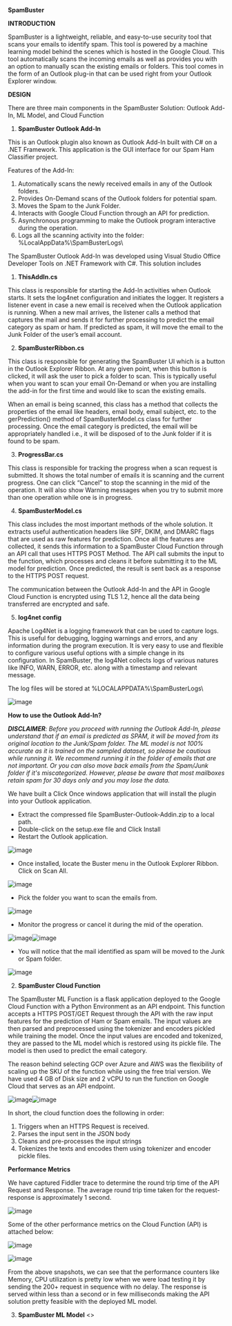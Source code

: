 **SpamBuster**

**INTRODUCTION**

SpamBuster is a lightweight, reliable, and easy-to-use security tool that scans your emails to identify spam. This tool is powered by a machine learning model behind the scenes which is hosted in the Google Cloud. This tool automatically scans the incoming emails as well as provides you with an option to manually scan the existing emails or folders. This tool comes in the form of an Outlook plug-in that can be used right from your Outlook Explorer window.

**DESIGN**

There are three main components in the SpamBuster Solution: Outlook Add-In, ML Model, and Cloud Function

1. **SpamBuster Outlook Add-In**

This is an Outlook plugin also known as Outlook Add-In built with C# on a .NET Framework. This application is the GUI interface for our Spam Ham Classifier project.

Features of the Add-In:

1. Automatically scans the newly received emails in any of the Outlook folders.
1. Provides On-Demand scans of the Outlook folders for potential spam.
1. Moves the Spam to the Junk Folder.
1. Interacts with Google Cloud Function through an API for prediction.
1. Asynchronous programming to make the Outlook program interactive during the operation.
1. Logs all the scanning activity into the folder: %LocalAppData%\SpamBusterLogs\

The SpamBuster Outlook Add-In was developed using Visual Studio Office Developer Tools on .NET Framework with C#. This solution includes

1. **ThisAddIn.cs**

This class is responsible for starting the Add-In activities when Outlook starts. It sets the log4net configuration and initiates the logger. It registers a listener event in case a new email is received when the Outlook application is running. When a new mail arrives, the listener calls a method that captures the mail and sends it for further processing to predict the email category as spam or ham. If predicted as spam, it will move the email to the Junk Folder of the user’s email account.

2. **SpamBusterRibbon.cs**

This class is responsible for generating the SpamBuster UI which is a button in the Outlook Explorer Ribbon. At any given point, when this button is clicked, it will ask the user to pick a folder to scan. This is typically useful when you want to scan your email On-Demand or when you are installing the add-in for the first time and would like to scan the existing emails.

When an email is being scanned, this class has a method that collects the properties of the email like headers, email body, email subject, etc. to the gerPrediction() method of SpamBusterModel.cs class for further processing. Once the email category is predicted, the email will be appropriately handled i.e., it will be disposed of to the Junk folder if it is found to be spam.

3. **ProgressBar.cs**

This class is responsible for tracking the progress when a scan request is submitted. It shows the total number of emails it is scanning and the current progress. One can click “Cancel” to stop the scanning in the mid of the operation. It will also show Warning messages when you try to submit more than one operation while one is in progress.

4. **SpamBusterModel.cs**

This class includes the most important methods of the whole solution. It extracts useful authentication headers like SPF, DKIM, and DMARC flags that are used as raw features for prediction. Once all the features are collected, it sends this information to a SpamBuster Cloud Function through an API call that uses HTTPS POST Method. The API call submits the input to the function, which processes and cleans it before submitting it to the ML model for prediction. Once predicted, the result is sent back as a response to the HTTPS POST request.

The communication between the Outlook Add-In and the API in Google Cloud Function is encrypted using TLS 1.2, hence all the data being transferred are encrypted and safe.

5. **log4net config**

Apache Log4Net is a logging framework that can be used to capture logs. This is useful for debugging, logging warnings and errors, and any information during the program execution. It is very easy to use and flexible to configure various useful options with a simple change in its configuration. In SpamBuster, the log4Net collects logs of various natures like INFO, WARN, ERROR, etc. along with a timestamp and relevant message.

The log files will be stored at %LOCALAPPDATA%\SpamBusterLogs\

![image](https://github.com/Krishna-Paudel/SpamBuster/assets/52009770/29698c1d-a713-4743-afd6-df84da5faa73)


**How to use the Outlook Add-In?**

***DISCLAIMER**: Before you proceed with running the Outlook Add-In, please understand that if an email is predicted as SPAM, it will be moved from its original location to the Junk/Spam folder. The ML model is not 100% accurate as it is trained on the sampled dataset, so please be cautious while running it. We recommend running it in the folder of emails that are not important. Or you can also move back emails from the Spam/Junk folder if it's miscategorized. However, please be aware that most mailboxes retain spam for 30 days only and you may lose the data.*

We have built a Click Once windows application that will install the plugin into your Outlook application.

- Extract the compressed file SpamBuster-Outlook-Addin.zip to a local path.
- Double-click on the setup.exe file and Click Install
- Restart the Outlook application.

![image](https://github.com/Krishna-Paudel/SpamBuster/assets/52009770/d74b06a2-806e-4926-ae0d-d6cca68f02df)


- Once installed, locate the Buster menu in the Outlook Explorer Ribbon. Click on Scan All.

![image](https://github.com/Krishna-Paudel/SpamBuster/assets/52009770/798e0504-f567-49d6-ae15-f7a81e0cd02d)


- Pick the folder you want to scan the emails from.

![image](https://github.com/Krishna-Paudel/SpamBuster/assets/52009770/7d8e87d3-6dd4-471b-96fa-f0370b8265ca)


- Monitor the progress or cancel it during the mid of the operation.

![image](https://github.com/Krishna-Paudel/SpamBuster/assets/52009770/5c8cf160-cf14-43ed-89f7-5db8a0ee2eb0)![image](https://github.com/Krishna-Paudel/SpamBuster/assets/52009770/0c65b8cc-3426-4f0f-bb82-964f3cd36a4a)


- You will notice that the mail identified as spam will be moved to the Junk or Spam folder.

![image](https://github.com/Krishna-Paudel/SpamBuster/assets/52009770/bf270bdd-9dec-4648-9752-b22e7a92b669)


2. **SpamBuster Cloud Function**

The SpamBuster ML Function is a flask application deployed to the Google Cloud Function with a Python Environment as an API endpoint. This function accepts a HTTPS POST/GET Request through the API with the raw input features for the prediction of Ham or Spam emails. The input values are then parsed and preprocessed using the tokenizer and encoders pickled while training the model. Once the input values are encoded and tokenized, they are passed to the ML model which is restored using its pickle file. The model is then used to predict the email category.

The reason behind selecting GCP over Azure and AWS was the flexibility of scaling up the SKU of the function while using the free trial version. We have used 4 GB of Disk size and 2 vCPU to run the function on Google Cloud that serves as an API endpoint.

![image](https://github.com/Krishna-Paudel/SpamBuster/assets/52009770/ff9a1e7f-6a49-4f4c-a640-d1c31bc12ba1)![image](https://github.com/Krishna-Paudel/SpamBuster/assets/52009770/6f5b8111-c909-4636-bf8e-f5645b96c756)



In short, the cloud function does the following in order:

1. Triggers when an HTTPS Request is received.
1. Parses the input sent in the JSON body
1. Cleans and pre-processes the input strings
1. Tokenizes the texts and encodes them using tokenizer and encoder pickle files.

**Performance Metrics**

We have captured Fiddler trace to determine the round trip time of the API Request and Response. The average round trip time taken for the request-response is approximately 1 second.

![image](https://github.com/Krishna-Paudel/SpamBuster/assets/52009770/d7a0406d-c2d8-4d84-b3c4-fbe04d46e262)


Some of the other performance metrics on the Cloud Function (API) is attached below:

![image](https://github.com/Krishna-Paudel/SpamBuster/assets/52009770/87b5dea2-2690-4c55-99ac-e35324856906)

![image](https://github.com/Krishna-Paudel/SpamBuster/assets/52009770/778593b4-d6a5-4459-9641-84a0f6486573)


From the above snapshots, we can see that the performance counters like Memory, CPU utilization is pretty low when we were load testing it by sending the 200+ request in sequence with no delay. The response is served within less than a second or in few milliseconds making the API solution pretty feasible with the deployed ML model.

3. **SpamBuster ML Model**
<<To be updated..>>
